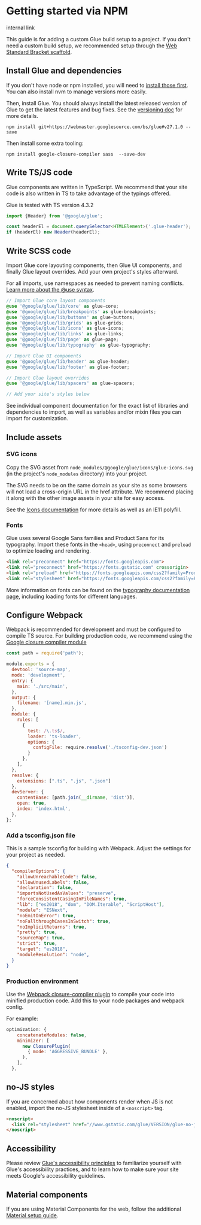 # Getting started via NPM

internal link

<!--*
# Document freshness: For more information, see internal link
freshness: { owner: 'glue-eng-core' reviewed: '2023-07-05' }
*-->



This guide is for adding a custom Glue build setup to a project. If you don't
need a custom build setup, we recommended setup through the
[Web Standard Bracket scaffold](https://webmaster.googlesource.com/bracket/+/refs/heads/master/scaffolds/web-standard/).

## Install Glue and dependencies

If you don't have node or npm installed, you will need to
[install those first](https://docs.npmjs.com/getting-started/installing-node).
You can also install nvm to manage versions more easily.

Then, install Glue. You should always install the latest released version of
Glue to get the latest features and bug fixes. See the
[versioning doc](/docs/concepts/versioning.md) for more
details.

```shell
npm install git+https://webmaster.googlesource.com/bs/glue#v27.1.0 --save
```

Then install some extra tooling:

```shell
npm install google-closure-compiler sass  --save-dev
```

## Write TS/JS code

Glue components are written in TypeScript. We recommend that your site code is
also written in TS to take advantage of the typings offered.

Glue is tested with TS version 4.3.2

```ts
import {Header} from '@google/glue';

const headerEl = document.querySelector<HTMLElement>('.glue-header');
if (headerEl) new Header(headerEl);
```

## Write SCSS code

Import Glue core layouting components, then Glue UI components, and finally Glue
layout overrides. Add your own project's styles afterward.

For all imports, use namespaces as needed to prevent naming conflicts.
[Learn more about the @use syntax](https://sass-lang.com/documentation/at-rules/use).

```scss
// Import Glue core layout components
@use '@google/glue/lib/core' as glue-core;
@use '@google/glue/lib/breakpoints' as glue-breakpoints;
@use '@google/glue/lib/buttons' as glue-buttons;
@use '@google/glue/lib/grids' as glue-grids;
@use '@google/glue/lib/icons' as glue-icons;
@use '@google/glue/lib/links' as glue-links;
@use '@google/glue/lib/page' as glue-page;
@use '@google/glue/lib/typography' as glue-typography;

// Import Glue UI components
@use '@google/glue/lib/header' as glue-header;
@use '@google/glue/lib/footer' as glue-footer;

// Import Glue layout overrides
@use '@google/glue/lib/spacers' as glue-spacers;

// Add your site's styles below
```

See individual component documentation for the exact list of libraries and
dependencies to import, as well as variables and/or mixin files you can import
for customization.

## Include assets

### SVG icons

Copy the SVG asset from `node_modules/@google/glue/icons/glue-icons.svg` (in the
project's `node_modules` directory) into your project.

The SVG needs to be on the same domain as your site as some browsers will not
load a cross-origin URL in the href attribute. We recommend placing it along
with the other image assets in your site for easy access.

See the [Icons documentation](/docs/components/icons.md) for
more details as well as an IE11 polyfill.

### Fonts

Glue uses several Google Sans families and Product Sans for its typography.
Import these fonts in the `<head>`, using `preconnect` and `preload` to optimize
loading and rendering.

```html
<link rel="preconnect" href="https://fonts.googleapis.com">
<link rel="preconnect" href="https://fonts.gstatic.com" crossorigin>
<link rel="preload" href="https://fonts.googleapis.com/css2?family=Product+Sans&family=Google+Sans+Display:ital@0;1&family=Google+Sans:ital,wght@0,400;0,500;0,700;1,400;1,500;1,700&family=Google+Sans+Text:ital,wght@0,400;0,500;0,700;1,400;1,500;1,700&display=swap" as="style">
<link rel="stylesheet" href="https://fonts.googleapis.com/css2?family=Product+Sans&family=Google+Sans+Display:ital@0;1&family=Google+Sans:ital,wght@0,400;0,500;0,700;1,400;1,500;1,700&family=Google+Sans+Text:ital,wght@0,400;0,500;0,700;1,400;1,500;1,700&display=swap">
```

More information on fonts can be found on the
[typography documentation page](/docs/components/typography.md),
including loading fonts for different languages.

## Configure Webpack

Webpack is recommended for development and must be configured to compile TS
source. For building production code, we recommend using the
[Google closure compiler module](https://github.com/google/closure-compiler-npm/tree/master/packages/google-closure-compiler)


```js
const path = require('path');

module.exports = {
  devtool: 'source-map',
  mode: 'development',
  entry: {
    main: './src/main',
  },
  output: {
    filename: '[name].min.js',
  },
  module: {
    rules: [
      {
        test: /\.ts$/,
        loader: 'ts-loader',
        options: {
          configFile: require.resolve('./tsconfig-dev.json')
        }
      },
    ],
  },
  resolve: {
    extensions: [".ts", ".js", ".json"]
  },
  devServer: {
    contentBase: [path.join(__dirname, 'dist')],
    open: true,
    index: 'index.html',
  },
};
```

### Add a tsconfig.json file

This is a sample tsconfig for building with Webpack. Adjust the settings for
your project as needed.

```json
{
  "compilerOptions": {
    "allowUnreachableCode": false,
    "allowUnusedLabels": false,
    "declaration": false,
    "importsNotUsedAsValues": "preserve",
    "forceConsistentCasingInFileNames": true,
    "lib": ["es2018", "dom", "DOM.Iterable", "ScriptHost"],
    "module": "ESNext",
    "noEmitOnError": true,
    "noFallthroughCasesInSwitch": true,
    "noImplicitReturns": true,
    "pretty": true,
    "sourceMap": true,
    "strict": true,
    "target": "es2018",
    "moduleResolution": "node",
  }
}
```


### Production environment

Use the
[Webpack closure-compiler plugin](https://www.npmjs.com/package/closure-webpack-plugin)
to compile your code into minified production code. Add this to your node
packages and webpack config.

For example:

```js
optimization: {
    concatenateModules: false,
    minimizer: [
      new ClosurePlugin(
        { mode: 'AGGRESSIVE_BUNDLE' },
      ),
    ],
  },
```


## no-JS styles

If you are concerned about how components render when JS is not enabled, import
the no-JS stylesheet inside of a `<noscript>` tag.

```html
<noscript>
  <link rel="stylesheet" href="//www.gstatic.com/glue/VERSION/glue-no-js.min.css">
</noscript>
```

## Accessibility

Please review
[Glue's accessibility principles](/docs/concepts/a11y-principles.md)
to familiarize yourself with Glue's accessibility practices, and to learn how to
make sure your site meets Google's accessibility guidelines.

## Material components

If you are using Material Components for the web, follow the additional
[Material setup guide](/docs/getting-started/material.md).
